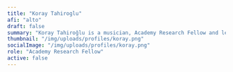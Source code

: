 ```yaml
---
title: "Koray Tahiroglu"
afi: "alto"
draft: false
summary: "Koray Tahiroğlu is a musician, Academy Research Fellow and lecturer in the Department of Media, Aalto University School of ARTS. He is the founder and head of SOPI (Sound and Physical Interaction) research group, coordinating research projects with interests including  new interfaces for musical expression, deep learning and artificial intelligence (AI) technologies with audio. Tahiroğlu has performed music in collaboration as well as in solo performances in Europe, North America and Australia. His work has been presented in important venues, such as Ars Electronica AI x Music Festival and STEIM. In 2018, he was awarded a 5-year Academy of Finland Research Fellowship."
thumbnail: "/img/uploads/profiles/koray.png"
socialImage: "/img/uploads/profiles/koray.png"
role: "Academy Research Fellow"
active: false
---
```


